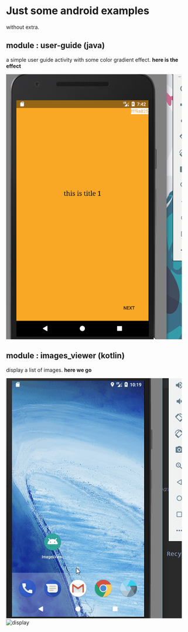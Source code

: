 # Just some android examples

without extra.

## module : user-guide (java)
a simple user guide activity with some color gradient effect. 
**here is the effect**

![user-guide](images/user-guide.gif)


## module : images_viewer (kotlin)
display a list of images.
**here we go**

![images_viewer](images/images_viewer.gif) ![display](images/images_viewer_display)